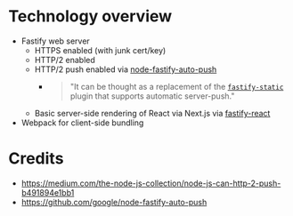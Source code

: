 # Technology overview
- Fastify web server
	- HTTPS enabled (with junk cert/key)
	- HTTP/2 enabled
	- HTTP/2 push enabled via [node-fastify-auto-push](https://github.com/google/node-fastify-auto-push)
		- > "It can be thought as a replacement of the [`fastify-static`](https://github.com/fastify/fastify-static) plugin that supports automatic server-push."
	- Basic server-side rendering of React via Next.js via [fastify-react](https://github.com/fastify/fastify-react)
- Webpack for client-side bundling

# Credits
- https://medium.com/the-node-js-collection/node-js-can-http-2-push-b491894e1bb1
- https://github.com/google/node-fastify-auto-push
